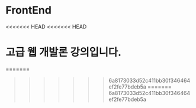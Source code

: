 # FrontEnd
<<<<<<< HEAD
<<<<<<< HEAD
# 고급 웹 개발론 강의입니다.
=======
>>>>>>> 6a8173033d52c411bb30f346464ef2fe77bdeb5a
=======
>>>>>>> 6a8173033d52c411bb30f346464ef2fe77bdeb5a
